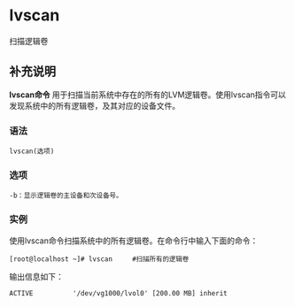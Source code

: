 lvscan
===

扫描逻辑卷

## 补充说明

**lvscan命令** 用于扫描当前系统中存在的所有的LVM逻辑卷。使用lvscan指令可以发现系统中的所有逻辑卷，及其对应的设备文件。

###  语法

```
lvscan(选项)
```

###  选项

```
-b：显示逻辑卷的主设备和次设备号。
```

###  实例

使用lvscan命令扫描系统中的所有逻辑卷。在命令行中输入下面的命令：

```
[root@localhost ~]# lvscan     #扫描所有的逻辑卷
```

输出信息如下：

```
ACTIVE          '/dev/vg1000/lvol0' [200.00 MB] inherit
```


